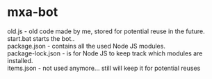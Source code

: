# mxa-bot

old.js - old code made by me, stored for potential reuse in the future. </br>
start.bat starts the bot.. </br>
package.json - contains all the used Node JS modules. </br>
package-lock.json - is for Node JS to keep track which modules are installed. </br>
items.json - not used anymore... still will keep it for potential reuses</br>
